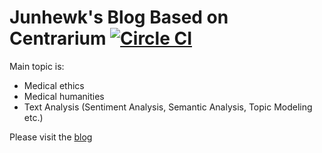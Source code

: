 # Junhewk's Blog Based on Centrarium [![Circle CI](https://circleci.com/gh/bencentra/centrarium/tree/master.svg?style=svg)](https://circleci.com/gh/bencentra/centrarium/tree/master)

Main topic is:

* Medical ethics
* Medical humanities
* Text Analysis (Sentiment Analysis, Semantic Analysis, Topic Modeling etc.)

Please visit the [blog](https://junhewk.github.io)
